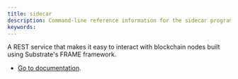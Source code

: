 ```yaml
---
title: sidecar
description: Command-line reference information for the sidecar program.
keywords:
---
```


A REST service that makes it easy to interact with blockchain nodes built using Substrate's FRAME framework.

- [Go to documentation](https://github.com/paritytech/substrate-api-sidecar).
